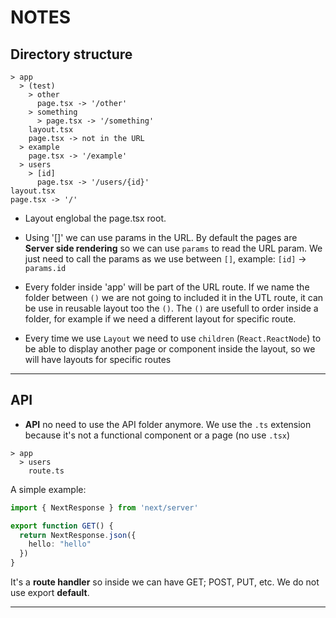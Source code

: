 # NOTES

##  Directory structure

```
> app
  > (test)
    > other
      page.tsx -> '/other'
    > something
      > page.tsx -> '/something'
    layout.tsx
    page.tsx -> not in the URL
  > example 
    page.tsx -> '/example'
  > users
    > [id] 
      page.tsx -> '/users/{id}'
layout.tsx
page.tsx -> '/'
```

- Layout englobal the page.tsx root.

- Using '[]' we can use params in the URL. By default the pages are **Server side rendering** so we can use `params` to read the URL param. We just need to call the params as we use between `[]`, example: `[id]` -> `params.id`

- Every folder inside 'app' will be part of the URL route. If we name the folder between `()` we are not going to included it in the UTL route, it can be use in reusable layout too the `()`. The `()` are usefull to order inside a folder, for example if we need a different layout for specific route.

- Every time we use `Layout` we need to use `children` (`React.ReactNode`) to be able to display another page or component inside the layout, so we will have layouts for specific routes

---

## API

- **API** no need to use the API folder anymore. We use the `.ts` extension because it's not a functional component or a page (no use `.tsx`)

```
> app
  > users
    route.ts
```

A simple example:

```TypeScript
import { NextResponse } from 'next/server'

export function GET() { 
  return NextResponse.json({
    hello: "hello"
  })
}
```

It's a **route handler** so inside we can have GET; POST, PUT, etc. We do not use export **default**.

---